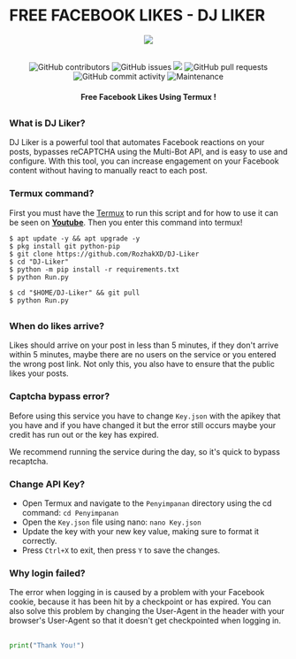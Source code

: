 # FREE FACEBOOK LIKES - DJ LIKER
<div align="center">
  <img src="https://github.com/RozhakXD/DJ-Liker/assets/65714340/3317ffe1-5302-478c-bf53-4b6ea4ca6970">
  <br>
  <br>
  <p>
    <img alt="GitHub contributors" src="https://img.shields.io/github/contributors/rozhakxd/DJ-Liker">
    <img alt="GitHub issues" src="https://img.shields.io/github/issues/rozhakxd/DJ-Liker">
    <img src="https://img.shields.io/badge/PRs-welcome-brightgreen.svg?style=shields">
    <img alt="GitHub pull requests" src="https://img.shields.io/github/issues-pr/rozhakxd/DJ-Liker">
    <img alt="GitHub commit activity" src="https://img.shields.io/github/commit-activity/m/rozhakxd/DJ-Liker">
    <img alt="Maintenance" src="https://img.shields.io/maintenance/no/2024">
  </p>
  <h4> Free Facebook Likes Using Termux ! </h4>
</div>

##

### What is DJ Liker?
DJ Liker is a powerful tool that automates Facebook reactions on your posts, bypasses reCAPTCHA using the Multi-Bot API, and is easy to use and configure. With this tool, you can increase engagement on your Facebook content without having to manually react to each post.

### Termux command?
First you must have the [Termux](https://f-droid.org/repo/com.termux_118.apk) to run this script and for how to use it can be seen on [**Youtube**](https://www.youtube.com/rozhakid). Then you enter this command into termux!
```
$ apt update -y && apt upgrade -y
$ pkg install git python-pip
$ git clone https://github.com/RozhakXD/DJ-Liker
$ cd "DJ-Liker"
$ python -m pip install -r requirements.txt
$ python Run.py
```

```
$ cd "$HOME/DJ-Liker" && git pull
$ python Run.py
```

##

### When do likes arrive?
Likes should arrive on your post in less than 5 minutes, if they don't arrive within 5 minutes, maybe there are no users on the service or you entered the wrong post link. Not only this, you also have to ensure that the public likes your posts.

### Captcha bypass error?
Before using this service you have to change `Key.json` with the apikey that you have and if you have changed it but the error still occurs maybe your credit has run out or the key has expired.

We recommend running the service during the day, so it's quick to bypass recaptcha.

### Change API Key?
- Open Termux and navigate to the `Penyimpanan` directory using the cd command: `cd Penyimpanan`
- Open the `Key.json` file using nano: `nano Key.json`
- Update the key with your new key value, making sure to format it correctly.
- Press `Ctrl+X` to exit, then press `Y` to save the changes.

### Why login failed?
The error when logging in is caused by a problem with your Facebook cookie, because it has been hit by a checkpoint or has expired. You can also solve this problem by changing the User-Agent in the header with your browser's User-Agent so that it doesn't get checkpointed when logging in.

##
```python
print("Thank You!")
```
##
